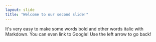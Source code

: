 ```yaml
---
layout: slide
title: "Welcome to our second slide!"
---
```

It's very easy to make some words bold and other words italic with Markdown. You can even link to Google!
Use the left arrow to go back!
